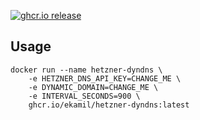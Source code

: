 [![ghcr.io release](https://img.shields.io/github/v/release/ekamil/hetzner-dyndns?label=latest%20version&style=for-the-badge)](https://github.com/ekamil/hetzner-dyndns/pkgs/container/hetzner-dyndns/versions)

## Usage

```
docker run --name hetzner-dyndns \
    -e HETZNER_DNS_API_KEY=CHANGE_ME \
    -e DYNAMIC_DOMAIN=CHANGE_ME \
    -e INTERVAL_SECONDS=900 \
    ghcr.io/ekamil/hetzner-dyndns:latest
```

